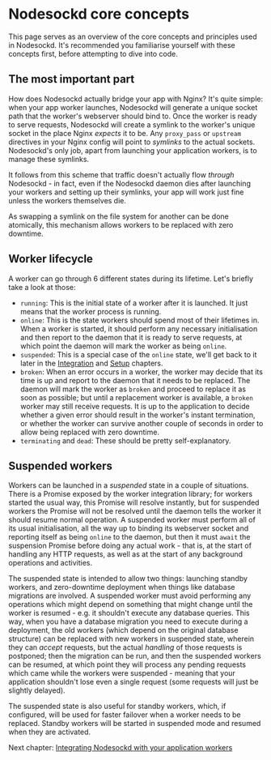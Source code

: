 # Nodesockd core concepts

This page serves as an overview of the core concepts and principles used in
Nodesockd. It's recommended you familiarise yourself with these concepts
first, before attempting to dive into code.

## The most important part

How does Nodesockd actually bridge your app with Nginx? It's quite simple:
when your app worker launches, Nodesockd will generate a unique socket path
that the worker's webserver should bind to. Once the worker is ready to serve
requests, Nodesockd will create a symlink to the worker's unique socket in the
place Nginx _expects_ it to be. Any `proxy_pass` or `upstream` directives in
your Nginx config will point to _symlinks_ to the actual sockets. Nodesockd's
only job, apart from launching your application workers, is to manage these
symlinks.

It follows from this scheme that traffic doesn't actually flow _through_
Nodesockd - in fact, even if the Nodesockd daemon dies after launching your
workers and setting up their symlinks, your app will work just fine unless
the workers themselves die.

As swapping a symlink on the file system for another can be done atomically,
this mechanism allows workers to be replaced with zero downtime.


## Worker lifecycle

A worker can go through 6 different states during its lifetime. Let's briefly
take a look at those:
 - `running`: This is the initial state of a worker after it is launched. It
   just means that the worker process is running.
 - `online`: This is the state workers should spend most of their lifetimes in.
   When a worker is started, it should perform any necessary initialisation and
   then report to the daemon that it is ready to serve requests, at which point
   the daemon will mark the worker as being `online`.
 - `suspended`: This is a special case of the `online` state, we'll get back
   to it later in the [Integration][1] and [Setup][2] chapters.
 - `broken`: When an error occurs in a worker, the worker may decide that its
   time is up and report to the daemon that it needs to be replaced. The daemon
   will mark the worker as `broken` and proceed to replace it as soon as
   possible; but until a replacement worker is available, a `broken` worker
   may still receive requests. It is up to the application to decide whether
   a given error should result in the worker's instant termination, or whether
   the worker can survive another couple of seconds in order to allow being
   replaced with zero downtime.
 - `terminating` and `dead`: These should be pretty self-explanatory.


## Suspended workers

Workers can be launched in a _suspended_ state in a couple of situations.
There is a Promise exposed by the worker integration library; for workers
started the usual way, this Promise will resolve instantly, but for suspended
workers the Promise will not be resolved until the daemon tells the worker
it should resume normal operation. A suspended worker must perform all of its
usual initialisation, all the way up to binding its webserver socket and
reporting itself as being `online` to the daemon, but then it must `await`
the suspension Promise before doing any actual work - that is, at the start
of handling any HTTP requests, as well as at the start of any background
operations and activities.

The suspended state is intended to allow two things: launching standby workers,
and zero-downtime deployment when things like database migrations are involved.
A suspended worker must avoid performing any operations which might depend on
something that might change until the worker is resumed - e.g. it shouldn't
execute any database queries. This way, when you have a database migration you
need to execute during a deployment, the old workers (which depend on the
original database structure) can be replaced with new workers in suspended
state, wherein they can _accept_ requests, but the actual _handling_ of those
requests is postponed; then the migration can be run, and then the suspended
workers can be resumed, at which point they will process any pending requests
which came while the workers were suspended - meaning that your application
shouldn't lose even a single request (some requests will just be slightly
delayed).

The suspended state is also useful for standby workers, which, if configured,
will be used for faster failover when a worker needs to be replaced. Standby
workers will be started in suspended mode and resumed when they are activated.


Next chapter: [Integrating Nodesockd with your application workers][1]


[1]: user/02-integration.md
[2]: user/04-setup.md
